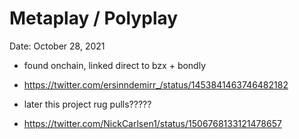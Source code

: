 # Metaplay / Polyplay

Date: October 28, 2021

- found onchain, linked direct to bzx + bondly

- https://twitter.com/ersinndemirr_/status/1453841463746482182

- later this project rug pulls?????

- https://twitter.com/NickCarlsen1/status/1506768133121478657